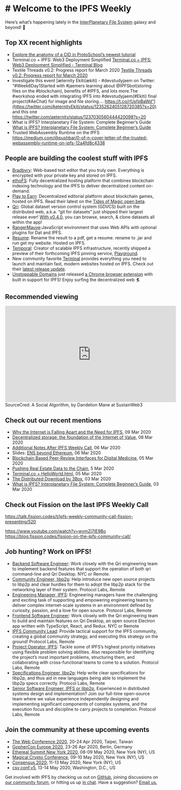 # # Welcome to the IPFS Weekly

Here’s what’s happening lately in the [InterPlanetary File System](https://ipfs.io/) galaxy and beyond! 🚀

## Top XX recent highlights
* [Explore the anatomy of a CID in ProtoSchool’s newest tutorial](https://blog.ipfs.io/2020-03-04-protoschool-tutorial-anatomy-of-a-cid/)
* Terminal.co + IPFS: Web3 Deployment Simplified
[Terminal.co + IPFS: Web3 Deployment Simplified - Terminal Blog](https://blog.terminal.co/posts/Terminal+IPFS)
* Textile Threads v0.2: Progress report for March 2020 [Textile Threads v0.2: Progress report for March 2020](https://blog.textile.io/textile-threads-progress-report-march-2020/)
* Investigate this event [æternity Ekiti(ækiti) - #devstudyjaem on Twitter: “#Week6Day1Started with #jaemers learning about @IPFSbot(storing files on the #blockchain), benefits of #IPFS, and lots more.The #workshop ended with integrating IPFS into #devstudyjaem(#Ekiti) final project(#AeChat) for image and file storing.… https://t.co/rfJsfpBaWd”](https://twitter.com/AeternityEkiti/status/1235262405128720385?s=20) and this one https://twitter.com/aeternity/status/1237030560444420098?s=20
* What is IPFS? Interplanetary File System: Complete Beginner’s Guide [What is IPFS? Interplanetary File System: Complete Beginner’s Guide](https://blockonomi.com/interplanetary-file-system/)
* Trusted WebAssembly Runtime on the IPFS https://medium.com/@pushbar/0-of-n-cover-letter-of-the-trusted-webassembly-runtime-on-ipfs-12a4fd8c4338



## People are building the coolest stuff with IPFS

* [Bradbvry](https://bradbvry.now.sh/home): Web-based text editor that you truly own. Everything is encrypted with your private key and stored on IPFS.
* [ethoFS](https://ethofs.com/): Fully decentralized hosting platform that combines blockchain indexing technology and the IPFS to deliver decentralized content on-demand. 
* [Play to Earn](http://www.playtoearn.online/): Decentralized editorial platform about blockchain games, hosted on IPFS. Read their latest on the [Tides of Magic open beta](https://medium.com/play-to-earn/tides-of-magic-launched-open-beta-6868a8d2fc05). 
* [Qri](https://qri.io/): Global dataset version control system (GDVCS) built on the distributed web, a.k.a. “git for datasets” just shipped their largest release ever! [With v0.4.0](https://github.com/qri-io/desktop/releases/tag/v0.4.0), you can browse, search, & clone datasets all within the app!
* [RangerMauve](https://github.com/RangerMauve/webrun):JavaScript environment that uses Web APIs with optional plugins for Dat and IPFS.
* [Resume](https://github.com/denzuko/resume): Rename the result to a pdf, get a resume. rename to .jar and run get my website. Hosted on IPFS.
* [Temporal](https://temporal.cloud/): Creator of scalable IPFS infrastructure, recently shipped a preview of their forthcoming IPFS pinning service, [Playground](https://play2.temporal.cloud/).
* New community favorite [Terminal](https://terminal.co/) provides everything you need to launch and maintain fast, modern websites hosted on IPFS. Check out their [latest release update](https://blog.terminal.co/posts/Release-update-1).
* [Unstoppable Domains](https://unstoppabledomains.com/) just released [a Chrome browser extension](https://unstoppabledomains.com/extension) with built in support for IPFS! Enjoy surfing the decentralized web 🏄

## Recommended viewing

<iframe width="560" height="315" src="https://www.youtube.com/embed/yVTqRLekRl4" frameborder="0" allow="accelerometer; autoplay; encrypted-media; gyroscope; picture-in-picture" allowfullscreen></iframe>
SourceCred: A Social Algorithm, by Dandelion Mane at SustainWeb3


## Check out our recent mentions

* [Why the Internet is Falling Apart and the Need for IPFS](https://codeclimbing.com/why-the-internet-is-falling-apart-and-the-need-for-ipfs/), 09 Mar 2020
* [Decentralized storage: the foundation of the Internet of Value](https://www.criptonoticias.com/redes-protocolos/almacenamiento-descentralizado-base-internet-valor/), 08 Mar 2020
* [Additional Notes After IPFS Weekly Call](https://blog.aira.life/additional-notes-after-ipfs-weekly-call-87111f10e8bd), 06 Mar 2020
* Slides: [ENS beyond Ethereum](https://speakerdeck.com/makoto_inoue/ens-beyond-ethereum), 06 Mar 2020
* [Blockchain Based Peer-Review Interfaces for Digital Medicine](https://www.frontiersin.org/articles/10.3389/fbloc.2020.00008/full), 05 Mar 2020
* [Pushing Real Estate Data to the Chain](https://medium.com/realtplatform/pushing-real-estate-data-to-the-chain-98d8f1429e99), 5 Mar 2020
* [Terminal.co + HelloWorld.html](https://blog.terminal.co/posts/terminal+helloWorld), 05 Mar 2020
* [The Distributed Download by 3Box](https://medium.com/3box/the-distributed-download-11cef378cbcc), 03 Mar 2020
* [What is IPFS? Interplanetary File System: Complete Beginner’s Guide](https://blockonomi.com/interplanetary-file-system/), 03 Mar 2020


## Check out Fission on the last IPFS Weekly Call

https://talk.fission.codes/t/ipfs-weekly-community-call-fission-presenting/520

https://www.youtube.com/watch?v=wvmZj7IE9Bo
https://blog.fission.codes/fission-on-the-ipfs-community-call/

## Job hunting? Work on IPFS!

* [Backend Software Engineer](https://qri.io/jobs/job-backend-software-engineer): Work closely with the Qri engineering team to implement backend features that support the operation of both qri command-line and Qri Desktop. NYC or Remote.
* [Community Engineer, libp2p](https://jobs.lever.co/protocol/0afd449f-b292-42b4-abfd-af26415b796b): Help introduce new open source projects to libp2p and clear hurdles for them to adopt the libp2p stack for the networking layer of their system. Protocol Labs, Remote
* [Engineering Manager, IPFS](https://jobs.lever.co/protocol/3f0787e8-58b3-4122-a1ea-424561d2658f): Engineering managers have the challenging and exciting task of supporting and empowering engineering teams to deliver complex internet-scale systems in an environment defined by curiosity, passion, and a love for open source. Protocol Labs, Remote
* [Frontend Software Engineer](https://qri.io/jobs/job-frontend-software-engineer): Work closely with the Qri engineering team to build and maintain features on Qri Desktop, an open source Electron app written with TypeScript, React, and Redux. NYC or Remote
* [IPFS Community Lead](https://jobs.lever.co/protocol/71c4a9b9-af90-4ce9-9dba-8b72507997bf): Provide tactical support for the IPFS community, creating a global community strategy, and executing this strategy on the ground! Protocol Labs, Remote
* [Project Operator, IPFS](https://jobs.lever.co/protocol/135cecff-ecc4-49ca-b516-61b63fd4d9ef): Tackle some of IPFS’s highest priority initiatives using flexible problem solving abilities. Also responsible for identifying the project’s most important problems, structuring them, and collaborating with cross-functional teams to come to a solution. Protocol Labs, Remote
* [Specifications Engineer, libp2p](https://jobs.lever.co/protocol/0ee37e17-5fb3-4b0f-8559-e5fca363e268): Help write clear specifications for libp2p, and thus aid in new languages being able to implement the libp2p specs correctly. Protocol Labs, Remote
* [Senior Software Engineer, IPFS or libp2p](https://jobs.lever.co/protocol/82793e56-124f-484c-bf13-357ef0b45bc6), Experienced in distributed systems design and implementation? Join our full-time open-source team where we value experience independently designing and implementing significant components of complex systems, and the execution focus and discipline to carry projects to completion. Protocol Labs, Remote


## Join the community at these upcoming events

* [The Web Conference 2020](https://www2020.thewebconf.org/), 20-24 Apr 2020, Taipei, Taiwan
* [GopherCon Europe 2020](https://gophercon.berlin/), 23-26 Apr 2020, Berlin, Germany
* [Ethereal Summit New York 2020](https://www.etherealsummit.com/), 08-09 May 2020, New York (NY), US
* [Magical Crypto Conference](https://www.magicalcryptoconference.com/2020-nyc#countdown), 09-10 May 2020, New York (NY), US
* [Consensus 2020](https://www.coindesk.com/events/consensus-2020), 11-13 May 2020, New York (NY), US
* [csv,conf,v5](https://csvconf.com/), 13-14 May 2020, Washington, D.C., US


Get involved with IPFS by checking us out on [GitHub](https://github.com/ipfs), joining discussions on [our community forum](https://discuss.ipfs.io/), or hitting us up [in chat](https://riot.im/app/#/room/#ipfs:matrix.org). Have a suggestion? [Email us.](mailto:newsletter@ipfs.io)
